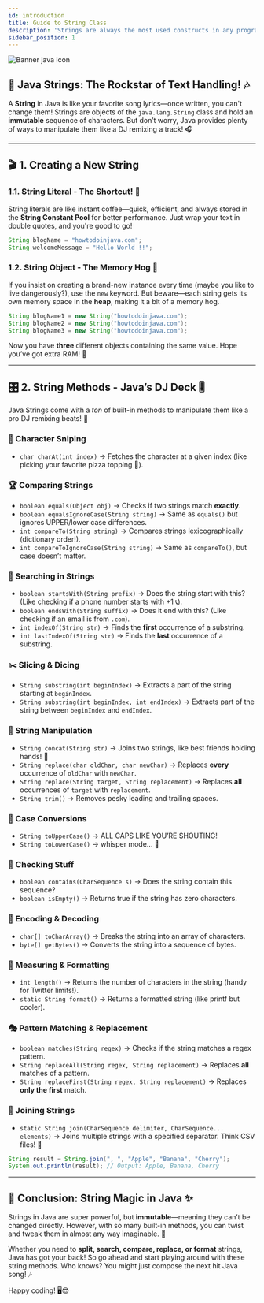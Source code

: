 ```yaml
---
id: introduction
title: Guide to String Class
description: 'Strings are always the most used constructs in any programming language. Learn to work on String in Java.'
sidebar_position: 1
---
```

![Banner java icon](@site/static/img/kits/java/banner-java-icon.png)

## 🎸 Java Strings: The Rockstar of Text Handling! 🎶

A **String** in Java is like your favorite song lyrics—once written, you can't change them! Strings are objects of the `java.lang.String` class and hold an **immutable** sequence of characters. But don’t worry, Java provides plenty of ways to manipulate them like a DJ remixing a track! 🎧

---

## 🎬 1. Creating a New String

### 1.1. String Literal - The Shortcut! 🚀

String literals are like instant coffee—quick, efficient, and always stored in the **String Constant Pool** for better performance. Just wrap your text in double quotes, and you're good to go!

```java
String blogName = "howtodoinjava.com";
String welcomeMessage = "Hello World !!";
```

### 1.2. String Object - The Memory Hog 🤯

If you insist on creating a brand-new instance every time (maybe you like to live dangerously?), use the `new` keyword. But beware—each string gets its own memory space in the **heap**, making it a bit of a memory hog.

```java
String blogName1 = new String("howtodoinjava.com");
String blogName2 = new String("howtodoinjava.com");
String blogName3 = new String("howtodoinjava.com");
```

Now you have **three** different objects containing the same value. Hope you’ve got extra RAM! 💾

---

## 🎛 2. String Methods - Java’s DJ Deck 🎚

Java Strings come with a *ton* of built-in methods to manipulate them like a pro DJ remixing beats! 🎵

### 🎯 Character Sniping

- `char charAt(int index)` → Fetches the character at a given index (like picking your favorite pizza topping 🍕).

### 🏆 Comparing Strings

- `boolean equals(Object obj)` → Checks if two strings match **exactly**.
- `boolean equalsIgnoreCase(String string)` → Same as `equals()` but ignores UPPER/lower case differences.
- `int compareTo(String string)` → Compares strings lexicographically (dictionary order!).
- `int compareToIgnoreCase(String string)` → Same as `compareTo()`, but case doesn’t matter.

### 🚀 Searching in Strings

- `boolean startsWith(String prefix)` → Does the string start with this? (Like checking if a phone number starts with +1 📞).
- `boolean endsWith(String suffix)` → Does it end with this? (Like checking if an email is from `.com`).
- `int indexOf(String str)` → Finds the **first** occurrence of a substring.
- `int lastIndexOf(String str)` → Finds the **last** occurrence of a substring.

### ✂️ Slicing & Dicing

- `String substring(int beginIndex)` → Extracts a part of the string starting at `beginIndex`.
- `String substring(int beginIndex, int endIndex)` → Extracts part of the string between `beginIndex` and `endIndex`.

### 🔀 String Manipulation

- `String concat(String str)` → Joins two strings, like best friends holding hands! 🤝
- `String replace(char oldChar, char newChar)` → Replaces **every** occurrence of `oldChar` with `newChar`.
- `String replace(String target, String replacement)` → Replaces **all** occurrences of `target` with `replacement`.
- `String trim()` → Removes pesky leading and trailing spaces.

### 🔡 Case Conversions

- `String toUpperCase()` → ALL CAPS LIKE YOU’RE SHOUTING!
- `String toLowerCase()` → whisper mode... 🤫

### 📌 Checking Stuff

- `boolean contains(CharSequence s)` → Does the string contain this sequence?
- `boolean isEmpty()` → Returns true if the string has zero characters.

### 🔣 Encoding & Decoding

- `char[] toCharArray()` → Breaks the string into an array of characters.
- `byte[] getBytes()` → Converts the string into a sequence of bytes.

### 📏 Measuring & Formatting

- `int length()` → Returns the number of characters in the string (handy for Twitter limits!).
- `static String format()` → Returns a formatted string (like printf but cooler).

### 🎭 Pattern Matching & Replacement

- `boolean matches(String regex)` → Checks if the string matches a regex pattern.
- `String replaceAll(String regex, String replacement)` → Replaces **all** matches of a pattern.
- `String replaceFirst(String regex, String replacement)` → Replaces **only the first** match.

### 🔗 Joining Strings

- `static String join(CharSequence delimiter, CharSequence... elements)` → Joins multiple strings with a specified separator. Think CSV files! 📄

```java
String result = String.join(", ", "Apple", "Banana", "Cherry");
System.out.println(result); // Output: Apple, Banana, Cherry
```

---

## 🎉 Conclusion: String Magic in Java ✨

Strings in Java are super powerful, but **immutable**—meaning they can’t be changed directly. However, with so many built-in methods, you can twist and tweak them in almost any way imaginable. 🚀

Whether you need to **split, search, compare, replace, or format** strings, Java has got your back! So go ahead and start playing around with these string methods. Who knows? You might just compose the next hit Java song! 🎶

Happy coding! 🖥️😎
